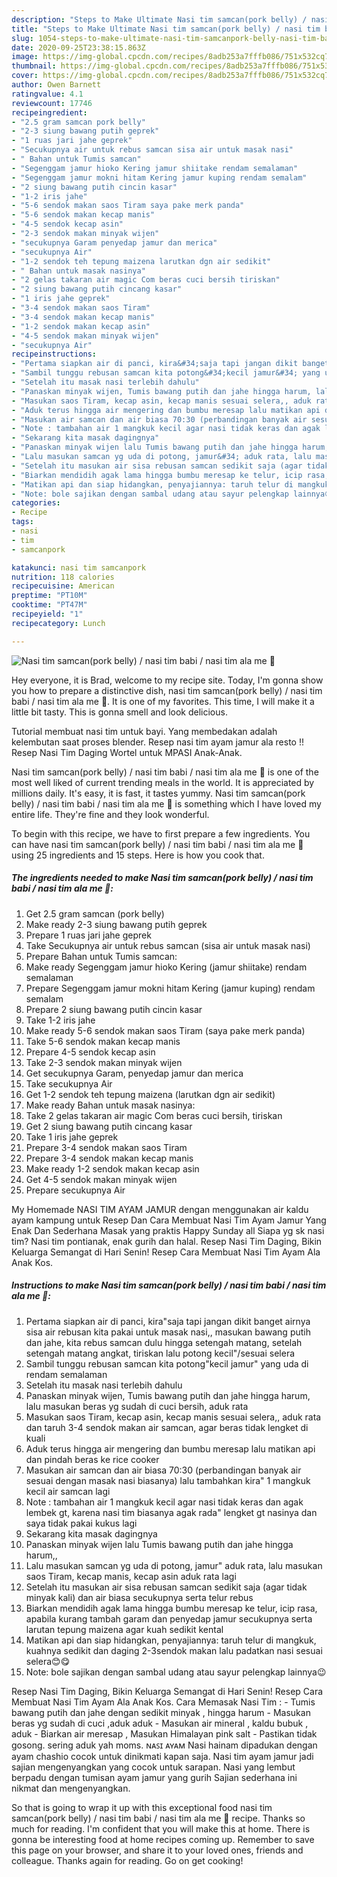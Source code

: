 ```yaml
---
description: "Steps to Make Ultimate Nasi tim samcan(pork belly) / nasi tim babi / nasi tim ala me 🥰"
title: "Steps to Make Ultimate Nasi tim samcan(pork belly) / nasi tim babi / nasi tim ala me 🥰"
slug: 1054-steps-to-make-ultimate-nasi-tim-samcanpork-belly-nasi-tim-babi-nasi-tim-ala-me
date: 2020-09-25T23:38:15.863Z
image: https://img-global.cpcdn.com/recipes/8adb253a7fffb086/751x532cq70/nasi-tim-samcanpork-belly-nasi-tim-babi-nasi-tim-ala-me-🥰-foto-resep-utama.jpg
thumbnail: https://img-global.cpcdn.com/recipes/8adb253a7fffb086/751x532cq70/nasi-tim-samcanpork-belly-nasi-tim-babi-nasi-tim-ala-me-🥰-foto-resep-utama.jpg
cover: https://img-global.cpcdn.com/recipes/8adb253a7fffb086/751x532cq70/nasi-tim-samcanpork-belly-nasi-tim-babi-nasi-tim-ala-me-🥰-foto-resep-utama.jpg
author: Owen Barnett
ratingvalue: 4.1
reviewcount: 17746
recipeingredient:
- "2.5 gram samcan pork belly"
- "2-3 siung bawang putih geprek"
- "1 ruas jari jahe geprek"
- "Secukupnya air untuk rebus samcan sisa air untuk masak nasi"
- " Bahan untuk Tumis samcan"
- "Segenggam jamur hioko Kering jamur shiitake rendam semalaman"
- "Segenggam jamur mokni hitam Kering jamur kuping rendam semalam"
- "2 siung bawang putih cincin kasar"
- "1-2 iris jahe"
- "5-6 sendok makan saos Tiram saya pake merk panda"
- "5-6 sendok makan kecap manis"
- "4-5 sendok kecap asin"
- "2-3 sendok makan minyak wijen"
- "secukupnya Garam penyedap jamur dan merica"
- "secukupnya Air"
- "1-2 sendok teh tepung maizena larutkan dgn air sedikit"
- " Bahan untuk masak nasinya"
- "2 gelas takaran air magic Com beras cuci bersih tiriskan"
- "2 siung bawang putih cincang kasar"
- "1 iris jahe geprek"
- "3-4 sendok makan saos Tiram"
- "3-4 sendok makan kecap manis"
- "1-2 sendok makan kecap asin"
- "4-5 sendok makan minyak wijen"
- "secukupnya Air"
recipeinstructions:
- "Pertama siapkan air di panci, kira&#34;saja tapi jangan dikit banget airnya sisa air rebusan kita pakai untuk masak nasi,, masukan bawang putih dan jahe, kita rebus samcan dulu hingga setengah matang, setelah setengah matang angkat, tiriskan lalu potong kecil&#34;/sesuai selera"
- "Sambil tunggu rebusan samcan kita potong&#34;kecil jamur&#34; yang uda di rendam semalaman"
- "Setelah itu masak nasi terlebih dahulu"
- "Panaskan minyak wijen, Tumis bawang putih dan jahe hingga harum, lalu masukan beras yg sudah di cuci bersih, aduk rata"
- "Masukan saos Tiram, kecap asin, kecap manis sesuai selera,, aduk rata dan taruh 3-4 sendok makan air samcan, agar beras tidak lengket di kuali"
- "Aduk terus hingga air mengering dan bumbu meresap lalu matikan api dan pindah beras ke rice cooker"
- "Masukan air samcan dan air biasa 70:30 (perbandingan banyak air sesuai dengan masak nasi biasanya) lalu tambahkan kira&#34; 1 mangkuk kecil air samcan lagi"
- "Note : tambahan air 1 mangkuk kecil agar nasi tidak keras dan agak lembek gt, karena nasi tim biasanya agak rada&#34; lengket gt nasinya dan saya tidak pakai kukus lagi"
- "Sekarang kita masak dagingnya"
- "Panaskan minyak wijen lalu Tumis bawang putih dan jahe hingga harum,,"
- "Lalu masukan samcan yg uda di potong, jamur&#34; aduk rata, lalu masukan saos Tiram, kecap manis, kecap asin aduk rata lagi"
- "Setelah itu masukan air sisa rebusan samcan sedikit saja (agar tidak minyak kali) dan air biasa secukupnya serta telur rebus"
- "Biarkan mendidih agak lama hingga bumbu meresap ke telur, icip rasa, apabila kurang tambah garam dan penyedap jamur secukupnya serta larutan tepung maizena agar kuah sedikit kental"
- "Matikan api dan siap hidangkan, penyajiannya: taruh telur di mangkuk, kuahnya sedikit dan daging 2-3sendok makan lalu padatkan nasi sesuai selera😊😋"
- "Note: bole sajikan dengan sambal udang atau sayur pelengkap lainnya😉"
categories:
- Recipe
tags:
- nasi
- tim
- samcanpork

katakunci: nasi tim samcanpork 
nutrition: 118 calories
recipecuisine: American
preptime: "PT10M"
cooktime: "PT47M"
recipeyield: "1"
recipecategory: Lunch

---
```



![Nasi tim samcan(pork belly) / nasi tim babi / nasi tim ala me 🥰](https://img-global.cpcdn.com/recipes/8adb253a7fffb086/751x532cq70/nasi-tim-samcanpork-belly-nasi-tim-babi-nasi-tim-ala-me-🥰-foto-resep-utama.jpg)

Hey everyone, it is Brad, welcome to my recipe site. Today, I'm gonna show you how to prepare a distinctive dish, nasi tim samcan(pork belly) / nasi tim babi / nasi tim ala me 🥰. It is one of my favorites. This time, I will make it a little bit tasty. This is gonna smell and look delicious.

Tutorial membuat nasi tim untuk bayi. Yang membedakan adalah kelembutan saat proses blender. Resep nasi tim ayam jamur ala resto !! Resep Nasi Tim Daging Wortel untuk MPASI Anak-Anak.

Nasi tim samcan(pork belly) / nasi tim babi / nasi tim ala me 🥰 is one of the most well liked of current trending meals in the world. It is appreciated by millions daily. It's easy, it is fast, it tastes yummy. Nasi tim samcan(pork belly) / nasi tim babi / nasi tim ala me 🥰 is something which I have loved my entire life. They're fine and they look wonderful.


To begin with this recipe, we have to first prepare a few ingredients. You can have nasi tim samcan(pork belly) / nasi tim babi / nasi tim ala me 🥰 using 25 ingredients and 15 steps. Here is how you cook that.

<!--inarticleads1-->

##### The ingredients needed to make Nasi tim samcan(pork belly) / nasi tim babi / nasi tim ala me 🥰:

1. Get 2.5 gram samcan (pork belly)
1. Make ready 2-3 siung bawang putih geprek
1. Prepare 1 ruas jari jahe geprek
1. Take Secukupnya air untuk rebus samcan (sisa air untuk masak nasi)
1. Prepare  Bahan untuk Tumis samcan:
1. Make ready Segenggam jamur hioko Kering (jamur shiitake) rendam semalaman
1. Prepare Segenggam jamur mokni hitam Kering (jamur kuping) rendam semalam
1. Prepare 2 siung bawang putih cincin kasar
1. Take 1-2 iris jahe
1. Make ready 5-6 sendok makan saos Tiram (saya pake merk panda)
1. Take 5-6 sendok makan kecap manis
1. Prepare 4-5 sendok kecap asin
1. Take 2-3 sendok makan minyak wijen
1. Get secukupnya Garam, penyedap jamur dan merica
1. Take secukupnya Air
1. Get 1-2 sendok teh tepung maizena (larutkan dgn air sedikit)
1. Make ready  Bahan untuk masak nasinya:
1. Take 2 gelas takaran air magic Com beras cuci bersih, tiriskan
1. Get 2 siung bawang putih cincang kasar
1. Take 1 iris jahe geprek
1. Prepare 3-4 sendok makan saos Tiram
1. Prepare 3-4 sendok makan kecap manis
1. Make ready 1-2 sendok makan kecap asin
1. Get 4-5 sendok makan minyak wijen
1. Prepare secukupnya Air


My Homemade NASI TIM AYAM JAMUR dengan menggunakan air kaldu ayam kampung untuk Resep Dan Cara Membuat Nasi Tim Ayam Jamur Yang Enak Dan Sederhana Masak yang praktis Happy Sunday all Siapa yg sk nasi tim? Nasi tim pontianak, enak gurih dan halal. Resep Nasi Tim Daging, Bikin Keluarga Semangat di Hari Senin! Resep Cara Membuat Nasi Tim Ayam Ala Anak Kos. 

<!--inarticleads2-->

##### Instructions to make Nasi tim samcan(pork belly) / nasi tim babi / nasi tim ala me 🥰:

1. Pertama siapkan air di panci, kira&#34;saja tapi jangan dikit banget airnya sisa air rebusan kita pakai untuk masak nasi,, masukan bawang putih dan jahe, kita rebus samcan dulu hingga setengah matang, setelah setengah matang angkat, tiriskan lalu potong kecil&#34;/sesuai selera
1. Sambil tunggu rebusan samcan kita potong&#34;kecil jamur&#34; yang uda di rendam semalaman
1. Setelah itu masak nasi terlebih dahulu
1. Panaskan minyak wijen, Tumis bawang putih dan jahe hingga harum, lalu masukan beras yg sudah di cuci bersih, aduk rata
1. Masukan saos Tiram, kecap asin, kecap manis sesuai selera,, aduk rata dan taruh 3-4 sendok makan air samcan, agar beras tidak lengket di kuali
1. Aduk terus hingga air mengering dan bumbu meresap lalu matikan api dan pindah beras ke rice cooker
1. Masukan air samcan dan air biasa 70:30 (perbandingan banyak air sesuai dengan masak nasi biasanya) lalu tambahkan kira&#34; 1 mangkuk kecil air samcan lagi
1. Note : tambahan air 1 mangkuk kecil agar nasi tidak keras dan agak lembek gt, karena nasi tim biasanya agak rada&#34; lengket gt nasinya dan saya tidak pakai kukus lagi
1. Sekarang kita masak dagingnya
1. Panaskan minyak wijen lalu Tumis bawang putih dan jahe hingga harum,,
1. Lalu masukan samcan yg uda di potong, jamur&#34; aduk rata, lalu masukan saos Tiram, kecap manis, kecap asin aduk rata lagi
1. Setelah itu masukan air sisa rebusan samcan sedikit saja (agar tidak minyak kali) dan air biasa secukupnya serta telur rebus
1. Biarkan mendidih agak lama hingga bumbu meresap ke telur, icip rasa, apabila kurang tambah garam dan penyedap jamur secukupnya serta larutan tepung maizena agar kuah sedikit kental
1. Matikan api dan siap hidangkan, penyajiannya: taruh telur di mangkuk, kuahnya sedikit dan daging 2-3sendok makan lalu padatkan nasi sesuai selera😊😋
1. Note: bole sajikan dengan sambal udang atau sayur pelengkap lainnya😉


Resep Nasi Tim Daging, Bikin Keluarga Semangat di Hari Senin! Resep Cara Membuat Nasi Tim Ayam Ala Anak Kos. Cara Memasak Nasi Tim : - Tumis bawang putih dan jahe dengan sedikit minyak , hingga harum - Masukan beras yg sudah di cuci ,aduk aduk - Masukan air mineral , kaldu bubuk , aduk - Biarkan air meresap , Masukan Himalayan pink salt - Pastikan tidak gosong. sering aduk yah moms. ɴᴀꜱɪ ᴀʏᴀᴍ Nasi hainam dipadukan dengan ayam chashio cocok untuk dinikmati kapan saja. Nasi tim ayam jamur jadi sajian mengenyangkan yang cocok untuk sarapan. Nasi yang lembut berpadu dengan tumisan ayam jamur yang gurih Sajian sederhana ini nikmat dan mengenyangkan. 

So that is going to wrap it up with this exceptional food nasi tim samcan(pork belly) / nasi tim babi / nasi tim ala me 🥰 recipe. Thanks so much for reading. I'm confident that you will make this at home. There is gonna be interesting food at home recipes coming up. Remember to save this page on your browser, and share it to your loved ones, friends and colleague. Thanks again for reading. Go on get cooking!
